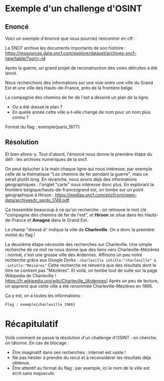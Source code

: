 # Exemple d'un challenge d'OSINT

## Enoncé

Voici un exemple d'énoncé que vous pourriez rencontrer en ctf :


La SNCF archive les documents importants de son histoire : https://ressources.data.sncf.com/explore/dataset/archives-sncf-new/table/?sort=-id

Après la guerre, un grand projet de reconstruction des voies détruites a été lancé.

Nous recherchons des informations sur une voie entre une ville du Grand Est et une ville des Hauts-de-France, près de la frontière belge.

La compagnie des chemins de fer de l'est a dessiné un plan de la ligne.
- Ou a été dressé le plan ?
- En quelle année cette ville a-t-elle changé de nom pour un nom plus connu ?

Format du flag : exemple{paris_1877}


## Résolution
Et bien allons-y. Tout d'abord, l'énoncé nous donne la première étape du défi : les archives numériques de la sncf.

On peut éplucher à la main chaque ligne qui nous intéresse, par exemple celle de la thématique "Les chemins de fer pendant la guerre", mais ce serait plutôt long.
En revanche, nous avons déjà des informations géographiques : l'onglet "carte" nous intéresse donc plus.
En explorant la frontière belgique/hauts-de-france/grand est, on tombe sur un point géographique à Hirson : https://medias.sncf.com/sncfcom/open-data/archives/tr_sardo_1749.pdf

Ça ressemble beaucoup à ce qu'on recherche : on retrouve le mot clé "compagnie des chemins de fer de l'est", et **Hirson** se situe dans les Hauts-de-France et **Amagne** dans le Grand Est.

Le champ "dressé à" indique la ville de **Charleville**. On a donc la première moitié du flag !

La deuxième étape nécessite des recherches sur Charleville. Une simple recherche de ce mot ne nous donne que des liens vers Charleville-Mézières : normal, c'est une grosse ville des Ardennes.
Affinons un peu notre recherche grâce aux Google Dorks :
`charleville intitle:"charleville" & -intitle:"Mézières"`
Cette recherche ne renverra que des résultats dont le titre ne contient pas "Mézières".
Et voilà, on tombe tout de suite sur la page Wikipedia de Charleville ! 
https://fr.wikipedia.org/wiki/Charleville_(Ardennes)
Après un peu de lecture, on apprend que cette ville a été renommée Charleville-Mézières en 1966.

Ça y est, on a toutes les informations : 

`Flag : exemple{charleville_1966}`

# Récapitulatif

Voilà comment se passe la résolution d'un challenge d'OSINT : on cherche, on tâtonne.
En cas de blocage : 
- Être imaginatif dans ses recherches : internet est vaste !
- Ne pas hésiter à prendre du recul et à reconsidérer les résultats déjà obtenus.
- Être attentif au format du flag : par exemple, ici le nom de la ville est écrit sans majuscule.